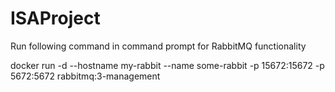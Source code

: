 # ISAProject

Run following command in command prompt for RabbitMQ functionality

docker run -d --hostname my-rabbit --name some-rabbit -p 15672:15672 -p 5672:5672 rabbitmq:3-management